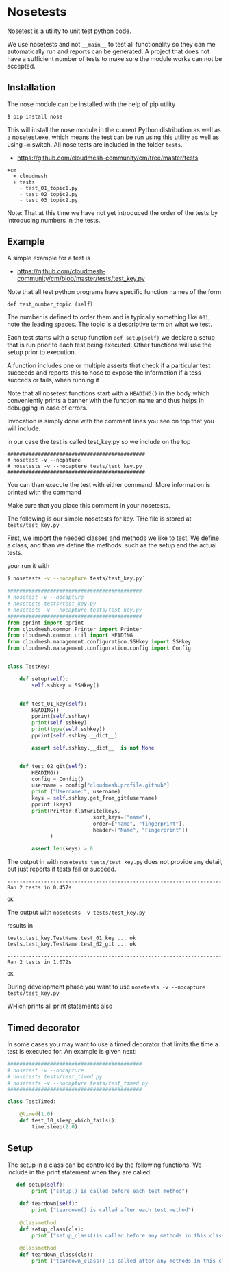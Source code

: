 # Nosetests

Nosetest is a utility to unit test python code. 

We use nosetests and not `__main__` to test all functionality so they can me
automatically run and reports can be generated. A project that does not have a
sufficient number of tests to make sure the module works can not be accepted.

## Installation

The nose module can be installed with the help of pip utility

```python
$ pip install nose
```

This will install the nose module in the current Python distribution as well 
as a nosetest.exe, which means the test can be run using this utility as well as using `–m` switch.
All nose tests are included in the folder `tests`.

* <https://github.com/cloudmesh-community/cm/tree/master/tests>

```
+cm
  + cloudmesh
  + tests
    - test_01_topic1.py
    - test_02_topic2.py
    - test_03_topic2.py
```

Note: That at this time we have not yet introduced the order of the tests by
introducing numbers in the tests.

## Example

A simple example for a test is 

* <https://github.com/cloudmesh-community/cm/blob/master/tests/test_key.py>

Note that all test python programs have specific function names 
of the form

`def test_number_topic (self)`

The number is defined to order them and is typically something like `001`, note
the leading spaces. The topic is a descriptive term on what we test.

Each test starts with a setup function `def setup(self)` we declare a setup that
is run prior to each test being executed. Other functions will use the setup
prior to execution.

A function includes one or multiple asserts that check if a particular test
succeeds and reports this to nose to expose the information if a tess succeds or
fails, when running it

Note that all nosetest functions start with a `HEADING()` in the body which conveniently
prints a banner with the function name and thus helps in debugging in case of
errors.


Invocation is simply done with the comment lines you see on top that you will include.

in our case the test is called test_key.py so we include on the top

```
#############################################
# nosetest -v --nopature
# nosetests -v --nocapture tests/test_key.py
#############################################
```

You can than execute the test with either command. More information is printed
with the command

Make sure that you place this comment in your nosetests.

The following is our simple nosetests for key. THe file is stored at 
`tests/test_key.py`

First, we import the needed classes and methods we like to test. 
We define a class, and than we define the methods. such as the setup and the actual tests.

your run it with 

```bash
$ nosetests -v --nocapture tests/test_key.py`
```

```python
############################################
# nosetest -v --nocapture 
# nosetests tests/test_key.py
# nosetests -v --nocapture tests/test_key.py
############################################
from pprint import pprint
from cloudmesh.common.Printer import Printer
from cloudmesh.common.util import HEADING
from cloudmesh.management.configuration.SSHkey import SSHkey
from cloudmesh.management.configuration.config import Config


class TestKey:

    def setup(self):
        self.sshkey = SSHkey()


    def test_01_key(self):
        HEADING()
        pprint(self.sshkey)
        print(self.sshkey)
        print(type(self.sshkey))
        pprint(self.sshkey.__dict__)

        assert self.sshkey.__dict__  is not None


    def test_02_git(self):
        HEADING()
        config = Config()
        username = config["cloudmesh.profile.github"]
        print ("Username:", username)
        keys = self.sshkey.get_from_git(username)
        pprint (keys)
        print(Printer.flatwrite(keys,
                            sort_keys=("name"),
                            order=["name", "fingerprint"],
                            header=["Name", "Fingerprint"])
              )

        assert len(keys) > 0

```

The output in with `nosetests tests/test_key.py` does not provide any detail,
but just reports if tests fail or succeed.

```
----------------------------------------------------------------------
Ran 2 tests in 0.457s

OK
```

The output with  `nosetests -v tests/test_key.py`

results in 

```
tests.test_key.TestName.test_01_key ... ok
tests.test_key.TestName.test_02_git ... ok

----------------------------------------------------------------------
Ran 2 tests in 1.072s

OK
```

During development phase you want to use `nosetests -v --nocapture tests/test_key.py`

WHich prints all print statements also

## Timed decorator

In some cases you may want to use a timed decorator that limits the time a test
is executed for. An example is given next:

```python
############################################
# nosetest -v --nocapture 
# nosetests tests/test_timed.py
# nosetests -v --nocapture tests/test_timed.py
############################################

class TestTimed:

    @timed(1.0)
    def test_10_sleep_which_fails():
        time.sleep(2.0)
```

## Setup

The setup in a class can be controlled by the following functions. We include in
the print statement when they are called:

```python
   def setup(self):
        print ("setup() is called before each test method")
 
    def teardown(self):
        print ("teardown() is called after each test method")
 
    @classmethod
    def setup_class(cls):
        print ("setup_class()is called before any methods in this class")
 
    @classmethod
    def teardown_class(cls):
        print ("teardown_class() is called after any methods in this class")
```